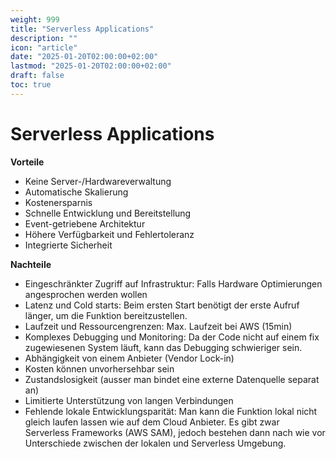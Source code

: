 ```yaml
---
weight: 999
title: "Serverless Applications"
description: ""
icon: "article"
date: "2025-01-20T02:00:00+02:00"
lastmod: "2025-01-20T02:00:00+02:00"
draft: false
toc: true
---
```


# Serverless Applications

**Vorteile**

- Keine Server-/Hardwareverwaltung
- Automatische Skalierung
- Kostenersparnis
- Schnelle Entwicklung und Bereitstellung
- Event-getriebene Architektur
- Höhere Verfügbarkeit und Fehlertoleranz
- Integrierte Sicherheit

**Nachteile**

- Eingeschränkter Zugriff auf Infrastruktur: Falls Hardware Optimierungen angesprochen werden wollen
- Latenz und Cold starts: Beim ersten Start benötigt der erste Aufruf länger, um die Funktion bereitzustellen.
- Laufzeit und Ressourcengrenzen: Max. Laufzeit bei AWS (15min)
- Komplexes Debugging und Monitoring: Da der Code nicht auf einem fix zugewiesenen System läuft, kann das Debugging schwieriger sein.
- Abhängigkeit von einem Anbieter (Vendor Lock-in)
- Kosten können unvorhersehbar sein
- Zustandslosigkeit (ausser man bindet eine externe Datenquelle separat an)
- Limitierte Unterstützung von langen Verbindungen
- Fehlende lokale Entwicklungsparität: Man kann die Funktion lokal nicht gleich laufen lassen wie auf dem Cloud Anbieter. Es gibt zwar Serverless Frameworks (AWS SAM), jedoch bestehen dann nach wie vor Unterschiede zwischen der lokalen und Serverless Umgebung.




